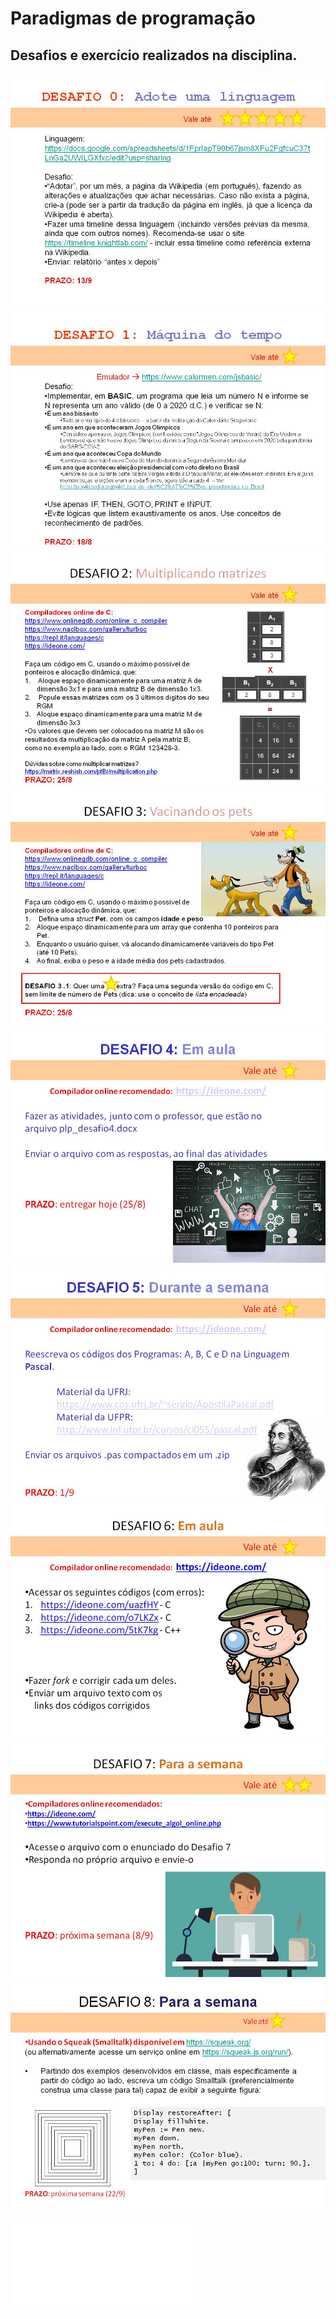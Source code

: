 # Paradigmas de programação

Desafios e exercício realizados na disciplina.
---------------------------------------------
![](/desafio00.jpg)
![](/desafio01.jpg)
![](/desafio02.jpg)
![](/desafio03.jpg)
![](/desafio04.jpg)
![](/desafio05.jpg)
![](/desafio06.jpg)
![](/desafio07.jpg)
![](/desafio08.jpg)
![](/desafio09.pdf)
